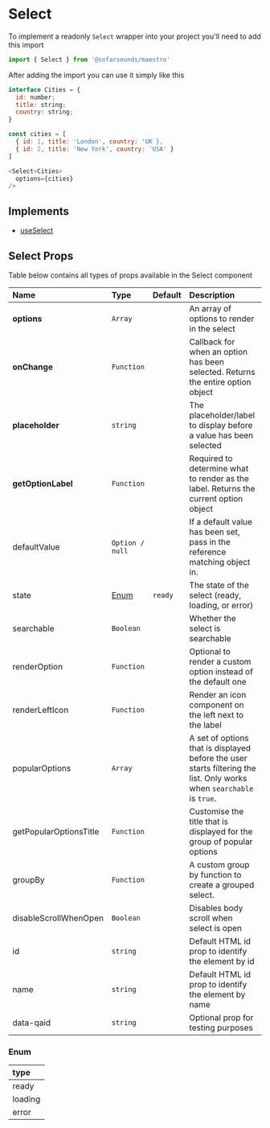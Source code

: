 # Select

To implement a readonly `Select` wrapper into your project you'll need to add this import
```js
import { Select } from '@sofarsounds/maestro'
```

After adding the import you can use it simply like this
```js
interface Cities = {
  id: number;
  title: string;
  country: string;
}

const cities = [
  { id: 1, title: 'London', country: 'UK },
  { id: 2, title: 'New York', country: 'USA' }
]

<Select<Cities>
  options={cities}
/>
```

## Implements

- [useSelect](../../hooks/useSelect)

## Select Props

Table below contains all types of props available in the Select component  

| Name                   | Type            | Default         | Description                      |
| :------------          | :-----          | :-------------- | :------------------------------- |
| **options**            | `Array`         |                 | An array of options to render in the select
| **onChange**           | `Function`      |                 | Callback for when an option has been selected. Returns the entire option object
| **placeholder**        | `string`        |                 | The placeholder/label to display before a value has been selected
| **getOptionLabel**     | `Function`      |                 | Required to determine what to render as the label. Returns the current option object
| defaultValue           | `Option / null` |                 | If a default value has been set, pass in the reference matching object in.
| state                  | [Enum](#enum)   | `ready`         | The state of the select (ready, loading, or error)
| searchable             | `Boolean`       |                 | Whether the select is searchable
| renderOption           | `Function`      |                 | Optional to render a custom option instead of the default one
| renderLeftIcon         | `Function`      |                 | Render an icon component on the left next to the label
| popularOptions         | `Array`         |                 | A set of options that is displayed before the user starts filtering the list. Only works when `searchable` is `true`.
| getPopularOptionsTitle | `Function`      |                 | Customise the title that is displayed for the group of popular options
| groupBy                | `Function`      |                 | A custom group by function to create a grouped select.
| disableScrollWhenOpen  | `Boolean`       |                 | Disables body scroll when select is open
| id                     | `string`        |                 | Default HTML id prop to identify the element by id
| name                   | `string`        |                 | Default HTML id prop to identify the element by name
| data-qaid              | `string`        |                 | Optional prop for testing purposes

### Enum
| type     |
| :------- |
| ready    |
| loading  |
| error    |
